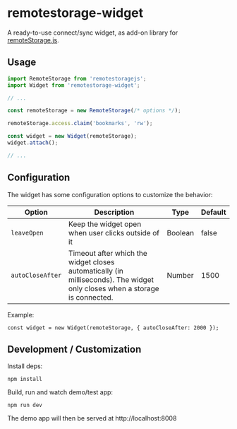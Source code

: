 # remotestorage-widget

A ready-to-use connect/sync widget, as add-on library for
[remoteStorage.js](https://github.com/remotestorage/remotestorage.js/).

## Usage

```js
import RemoteStorage from 'remotestoragejs';
import Widget from 'remotestorage-widget';

// ...

const remoteStorage = new RemoteStorage(/* options */);

remoteStorage.access.claim('bookmarks', 'rw');

const widget = new Widget(remoteStorage);
widget.attach();

// ...
```

## Configuration

The widget has some configuration options to customize the behavior:

| Option | Description | Type | Default |
|---|---|---|---|
| `leaveOpen` | Keep the widget open when user clicks outside of it | Boolean | false |
| `autoCloseAfter` | Timeout after which the widget closes automatically (in milliseconds). The widget only closes when a storage is connected. | Number | 1500 |

Example:

    const widget = new Widget(remoteStorage, { autoCloseAfter: 2000 });

## Development / Customization

Install deps:

    npm install

Build, run and watch demo/test app:

    npm run dev

The demo app will then be served at http://localhost:8008
